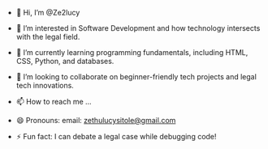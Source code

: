 - 👋 Hi, I’m @Ze2lucy
- 👀 I’m interested in Software Development and how technology intersects with the legal field.


- 🌱 I’m currently learning programming fundamentals, including HTML, CSS, Python, and databases.
- 💞️ I’m looking to collaborate on beginner-friendly tech projects and legal tech innovations.
- 📫 How to reach me ...
- 😄 Pronouns: email: zethulucysitole@gmail.com
- ⚡ Fun fact: I can debate a legal case while debugging code!

<!---
Ze2lucy/Ze2lucy is a ✨ special ✨ repository because its `README.md` (this file) appears on your GitHub profile.
You can click the Preview link to take a look at your changes.
--->
